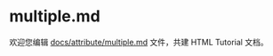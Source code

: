multiple.md
===

欢迎您编辑 <a target="__blank" href="https://github.com/jaywcjlove/html-tutorial/blob/main/docs/attribute/multiple.md">docs/attribute/multiple.md</a> 文件，共建 HTML Tutorial 文档。